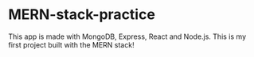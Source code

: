 # MERN-stack-practice

This app is made with MongoDB, Express, React and Node.js. This is my first project built with the MERN stack! 
